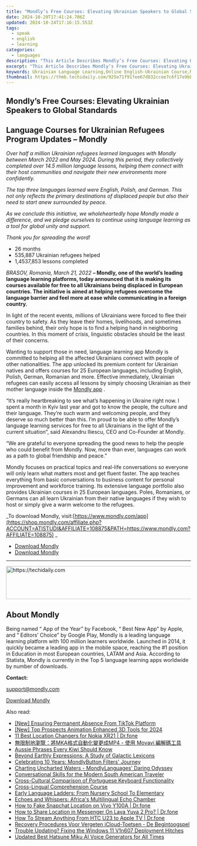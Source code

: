 ```yaml
---
title: "Mondly’s Free Courses: Elevating Ukrainian Speakers to Global Standards"
date: 2024-10-20T17:41:24.706Z
updated: 2024-10-24T17:16:15.553Z
tags:
  - speak
  - english
  - learning
categories:
  - languages
description: "This Article Describes Mondly’s Free Courses: Elevating Ukrainian Speakers to Global Standards"
excerpt: "This Article Describes Mondly’s Free Courses: Elevating Ukrainian Speakers to Global Standards"
keywords: Ukrainian Language Learning,Online English-Ukrainian Course,Mondly Language Courses,Free Ukrainian Speaking Course,Ukrainian ESL Courses,Global Standard Language Learning,Improve Ukrainian Communication Skills
thumbnail: https://thmb.techidaily.com/925e71f91fee67d832ccee7c6f17e9bb429f4160ded041f221da6fa3c4abad49.jpg
---
```


## Mondly’s Free Courses: Elevating Ukrainian Speakers to Global Standards

## Language Courses for Ukrainian Refugees Program Updates – Mondly

 _Over half a million Ukrainian refugees learned languages with Mondly between March 2022 and May 2024\. During this period, they collectively completed over 14.5 million language lessons, helping them connect with their host communities and navigate their new environments more confidently._

 _The top three languages learned were English, Polish, and German. This not only reflects the primary destinations of displaced people but also their need to start anew surrounded by peace._

 _As we conclude this initiative, we wholeheartedly hope Mondly made a difference, and we pledge ourselves to continue using language learning as a tool for global unity and support._

_Thank you for spreading the word!_

* 26 months
* 535,887 Ukrainian refugees helped
* 1,4537,853 lessons completed

_BRASOV, Romania, March 21, 2022_ **_–_ Mondly, one of the world’s leading language learning platforms, today announced that it is making its courses available for free to all Ukrainians being displaced in European countries. The initiative is aimed at helping refugees overcome the language barrier and feel more at ease while communicating in a foreign country.**

 In light of the recent events, millions of Ukrainians were forced to flee their country to safety. As they leave their homes, livelihoods, and sometimes families behind, their only hope is to find a helping hand in neighboring countries. In this moment of crisis, linguistic obstacles should be the least of their concerns.

 Wanting to support those in need, language learning app Mondly is committed to helping all the affected Ukrainians connect with people of other nationalities. The app unlocked its premium content for Ukrainian natives and offers courses for 25 European languages, including English, Polish, German, Romanian and more. Effective immediately, Ukrainian refugees can easily access all lessons by simply choosing Ukrainian as their mother language inside the [Mondly app](https://app.adjust.io/5ixfg4k?campaign=blog-post-id-6621&fallback=https%3A%2F%2Fapp.mondly.com?avangate%5Fsrc=blog-post-id-6621&redirect%5Fandroid=https%3A%2F%2Fplay.google.com%2Fstore%2Fapps%2Fdetails%3Fid%3Dcom.atistudios.mondly.languages&redirect%5Fios=https%3A%2F%2Fitunes.apple.com%2Fapp%2Fid987873536&redirect%5Fmacos=https%3A%2F%2Fapp.mondly.com?avangate%5Fsrc=blog-post-id-6621) .

 “It’s really heartbreaking to see what’s happening in Ukraine right now. I spent a month in Kyiv last year and got to know the people, the culture and their language. They’re such warm and welcoming people, and they deserve so much better than this. I’m proud to be able to offer Mondly’s language learning services for free to all Ukrainians in the light of the current situation”, said Alexandru Iliescu, CEO and Co-Founder at Mondly.

 “We are grateful to everyone spreading the good news to help the people who could benefit from Mondly. Now, more than ever, languages can work as a path to global friendship and peace.”

 Mondly focuses on practical topics and real-life conversations so everyone will only learn what matters most and get fluent faster. The app teaches everything from basic conversations to business content for personal improvement and workforce training. Its extensive language portfolio also provides Ukrainian courses in 25 European languages. Poles, Romanians, or Germans can all learn Ukrainian from their native languages if they wish to host or simply give a warm welcome to the refugees.

 _To download Mondly, visit:[https://www.mondly.com/app](https://shop.mondly.com/affiliate.php?ACCOUNT=ATISTUDI&AFFILIATE=108875&PATH=https://www.mondly.com?AFFILIATE=108875) _

* [Download Mondly](https://www.facebook.com/sharer/sharer.php?u=https%3A%2F%2Fwww.mondly.com%2Fblog%2Fmondly-free-ukrainian-refugees%2F&t=Mondly+Is+Offering+Free+Mobile+Language+Courses+for+Millions+of+Ukrainian+Refugees "Share on Facebook")
* [Download Mondly](https://shop.mondly.com/affiliate.php?ACCOUNT=ATISTUDI&AFFILIATE=108875&PATH=https://www.mondly.com?AFFILIATE=108875)

---

<!-- affiliate ads begin -->
<a href="https://appsumo.8odi.net/c/5597632/2132162/7443" target="_top" id="2132162">
  <img src="//a.impactradius-go.com/display-ad/7443-2132162" border="0" alt="https://techidaily.com" width="728" height="90"/>
</a>
<img height="0" width="0" src="https://appsumo.8odi.net/i/5597632/2132162/7443" style="position:absolute;visibility:hidden;" border="0" />
<!-- affiliate ads end -->

## **About Mondly**

Being named “ App of the Year” by Facebook, “ Best New App” by Apple, and “  Editors’ Choice” by Google Play, Mondly is a leading language learning platform with 100 million learners worldwide. Launched in 2014, it quickly became a leading app in the mobile space, reaching the #1 position in Education in most European countries, LATAM and Asia. According to Statista, Mondly is currently in the Top 5 language learning apps worldwide by number of downloads.

**Contact:**

<support@mondly.com>

[Download Mondly](https://shop.mondly.com/affiliate.php?ACCOUNT=ATISTUDI&AFFILIATE=108875&PATH=https://www.mondly.com?AFFILIATE=108875)

<ins class="adsbygoogle"
     style="display:block"
     data-ad-format="autorelaxed"
     data-ad-client="ca-pub-7571918770474297"
     data-ad-slot="1223367746"></ins>

<ins class="adsbygoogle"
     style="display:block"
     data-ad-client="ca-pub-7571918770474297"
     data-ad-slot="8358498916"
     data-ad-format="auto"
     data-full-width-responsive="true"></ins>

<span class="atpl-alsoreadstyle">Also read:</span>
<div><ul>
<li><a href="https://tiktok-clips.techidaily.com/new-ensuring-permanent-absence-from-tiktok-platform/"><u>[New] Ensuring Permanent Absence From TikTok Platform</u></a></li>
<li><a href="https://vp-tips.techidaily.com/new-top-prospects-animation-enhanced-3d-tools-for-2024/"><u>[New] Top Prospects Animation Enhanced 3D Tools for 2024</u></a></li>
<li><a href="https://location-fake.techidaily.com/11-best-location-changers-for-nokia-xr21-drfone-by-drfone-virtual-android/"><u>11 Best Location Changers for Nokia XR21 | Dr.fone</u></a></li>
<li><a href="https://tech-revival.techidaily.com/mkamp4-movavi/"><u>無限制地瀏覽：將MKA格式自動化變更成MP4 - 使用 Movavi 編解碼工具</u></a></li>
<li><a href="https://mondly-stories.techidaily.com/aussie-phrases-every-kiwi-should-know/"><u>Aussie Phrases Every Kiwi Should Know</u></a></li>
<li><a href="https://mondly-stories.techidaily.com/beyond-earthly-expressions-a-study-of-galactic-lexicons/"><u>Beyond Earthly Expressions: A Study of Galactic Lexicons</u></a></li>
<li><a href="https://mondly-stories.techidaily.com/celebrating-10-years-mondlybutton-filters-journey/"><u>Celebrating 10 Years: MondlyButton Filters' Journey</u></a></li>
<li><a href="https://mondly-stories.techidaily.com/charting-uncharted-waters-mondlylanguages-daring-odyssey/"><u>Charting Uncharted Waters - MondlyLanguages' Daring Odyssey</u></a></li>
<li><a href="https://mondly-stories.techidaily.com/conversational-skills-for-the-modern-south-american-traveler/"><u>Conversational Skills for the Modern South American Traveler</u></a></li>
<li><a href="https://mondly-stories.techidaily.com/cross-cultural-comparison-of-portuguese-keyboard-functionality/"><u>Cross-Cultural Comparison of Portuguese Keyboard Functionality</u></a></li>
<li><a href="https://mondly-stories.techidaily.com/cross-lingual-comprehension-course/"><u>Cross-Lingual Comprehension Course</u></a></li>
<li><a href="https://mondly-stories.techidaily.com/early-language-ladders-from-nursery-school-to-elementary/"><u>Early Language Ladders: From Nursery School To Elementary</u></a></li>
<li><a href="https://mondly-stories.techidaily.com/echoes-and-whispers-africas-multilingual-echo-chamber/"><u>Echoes and Whispers: Africa's Multilingual Echo Chamber</u></a></li>
<li><a href="https://location-social.techidaily.com/how-to-fake-snapchat-location-on-vivo-y100a-drfone-by-drfone-virtual-android/"><u>How to Fake Snapchat Location on Vivo Y100A | Dr.fone</u></a></li>
<li><a href="https://fake-location.techidaily.com/how-to-share-location-in-messenger-on-lava-yuva-2-pro-drfone-by-drfone-virtual-android/"><u>How to Share Location in Messenger On Lava Yuva 2 Pro? | Dr.fone</u></a></li>
<li><a href="https://screen-mirror.techidaily.com/how-to-stream-anything-from-htc-u23-to-apple-tv-drfone-by-drfone-android/"><u>How To Stream Anything From HTC U23 to Apple TV | Dr.fone</u></a></li>
<li><a href="https://win-bytes.techidaily.com/recovery-procedures-voor-vergeten-icloud-toetsen-de-begintoogspel/"><u>Recovery Procedures Voor Vergeten iCloud-Toetsen - De Begintoogspel</u></a></li>
<li><a href="https://common-error.techidaily.com/trouble-updating-fixing-the-windows-11-v1n607-deployment-hitches/"><u>Trouble Updating? Fixing the Windows 11 V1n607 Deployment Hitches</u></a></li>
<li><a href="https://ai-voice.techidaily.com/updated-best-hatsune-miku-ai-voice-generators-for-all-times/"><u>Updated Best Hatsune Miku AI Voice Generators for All Times</u></a></li>
</ul></div>

